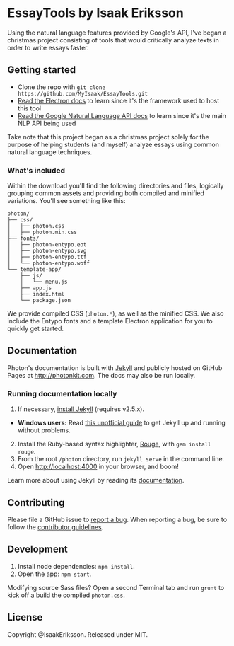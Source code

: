 # EssayTools by Isaak Eriksson

Using the natural language features provided by Google's API, I've began a christmas project consisting of tools that would critically analyze texts in order to write essays faster.

## Getting started

* Clone the repo with `git clone https://github.com/MyIsaak/EssayTools.git`
* [Read the Electron docs](https://electronjs.org/docs) to learn since it's the framework used to host this tool 
* [Read the Google Natural Language API docs](https://cloud.google.com/natural-language/docs/basics) to learn since it's the main NLP API being used

Take note that this project began as a christmas project solely for the purpose of helping students (and myself) analyze essays using common natural language techniques. 

### What's included

Within the download you'll find the following directories and files, logically grouping common assets and providing both compiled and minified variations. You'll see something like this:

```
photon/
├── css/
│   ├── photon.css
│   ├── photon.min.css
├── fonts/
│   ├── photon-entypo.eot
│   ├── photon-entypo.svg
│   ├── photon-entypo.ttf
│   └── photon-entypo.woff
└── template-app/
    ├── js/
    │   └── menu.js
    ├── app.js
    ├── index.html
    └── package.json
```

We provide compiled CSS (`photon.*`), as well as the minified CSS. We also include the Entypo fonts and a template Electron application for you to quickly get started.

## Documentation

Photon's documentation is built with [Jekyll](http://jekyllrb.com) and publicly hosted on GitHub Pages at <http://photonkit.com>. The docs may also be run locally.

### Running documentation locally

1. If necessary, [install Jekyll](http://jekyllrb.com/docs/installation) (requires v2.5.x).
  * **Windows users:** Read [this unofficial guide](http://jekyll-windows.juthilo.com/) to get Jekyll up and running without problems.
2. Install the Ruby-based syntax highlighter, [Rouge](https://github.com/jneen/rouge), with `gem install rouge`.
3. From the root `/photon` directory, run `jekyll serve` in the command line.
4. Open <http://localhost:4000> in your browser, and boom!

Learn more about using Jekyll by reading its [documentation](http://jekyllrb.com/docs/home/).

## Contributing

Please file a GitHub issue to [report a bug](https://github.com/connors/photon/issues). When reporting a bug, be sure to follow the [contributor guidelines](https://github.com/connors/photon/blob/master/CONTRIBUTING.md).


## Development

1. Install node dependencies: `npm install`.
2. Open the app: `npm start`.

Modifying source Sass files? Open a second Terminal tab and run `grunt` to kick off a build the compiled `photon.css`.

## License

Copyright @IsaakEriksson. Released under MIT.
